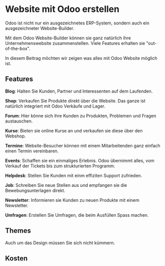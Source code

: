 # Website mit Odoo erstellen

Odoo ist nicht nur ein ausgezeichnetes ERP-System, sondern auch ein ausgezeichneter Website-Builder.

Mit dem Odoo Website-Builder können sie ganz natürlich ihre Unternehmenswebsite zusammenstellen. Viele Features erhalten sie "out-of-the-box".

In diesem Beitrag möchten wir zeigen was alles mit Odoo Website möglich ist.

## Features

**Blog**: Halten Sie Kunden, Partner und Interessenten auf dem Laufenden.

**Shop**: Verkaufen Sie Produkte direkt über die Website. Das ganze ist natürlich integriert mit Odoo Verkäufe und Lager.

**Forum**: Hier könne sich ihre Kunden zu Produkten, Problemen und Fragen austauschen.

**Kurse**: Bieten sie online Kurse an und verkaufen sie diese über den Webshop.

**Termine**: Website-Besucher können mit einem Mitarbeitenden ganz einfach einen Termin vereinbaren.

**Events**: Schaffen sie ein einmaliges Erlebnis. Odoo übernimmt alles, vom Verkauf der Tickets bis zum strukturierten Programm.

**Helpdesk**: Stellen Sie Kunden mit einm effiziten Support zufrieden.

**Job**: Schreiben Sie neue Stellen aus und empfangen sie die Bewebungsunterlagen direkt.

**Newsletter**: Informieren sie Kunden zu neuen Produkte mit einem Newsletter.

**Umfragen**: Erstellen Sie Umfragen, die beim Ausfüllen Spass machen.

## Themes

Auch um das Design müssen Sie sich nicht kümmern. 

## Kosten

